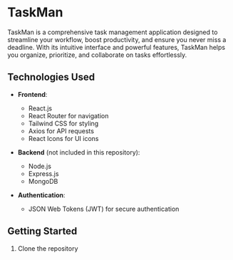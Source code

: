 # TaskMan

TaskMan is a comprehensive task management application designed to streamline your workflow, boost productivity, and ensure you never miss a deadline. With its intuitive interface and powerful features, TaskMan helps you organize, prioritize, and collaborate on tasks effortlessly.

## Technologies Used

- **Frontend**:
  - React.js
  - React Router for navigation
  - Tailwind CSS for styling
  - Axios for API requests
  - React Icons for UI icons

- **Backend** (not included in this repository):
  - Node.js
  - Express.js
  - MongoDB

- **Authentication**:
  - JSON Web Tokens (JWT) for secure authentication

## Getting Started

1. Clone the repository

